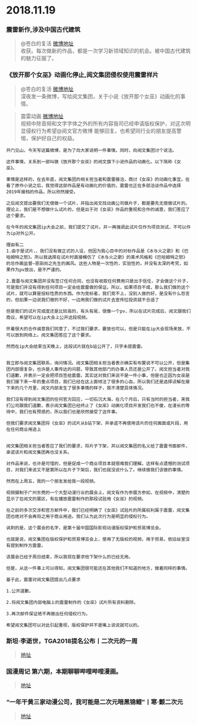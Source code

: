 # 2018.11.19

### 震雷新作,涉及中国古代建筑
> @苍白的复活  [微博地址](https://weibo.com/2202446961/H3qFAkogx)   
>收获。每次做新的作品，都是一次学习新领域知识的机会。被中国古代建筑的魅力征服了。 ​  ​​​ 

### 《放开那个女巫》动画化停止,阅文集团侵权使用震雷样片

> @苍白的复活   [微博地址](https://weibo.com/2202446961/H3rAMyAMR)  
>深夜发一条微博，写给阅文集团，关于小说《放开那个女巫》动画化的事情。  

>震雷动画  [微博地址](https://weibo.com/5457934601/H3rDGbZex)  
>视频中除音频和文字字体之外的所有内容我司已经申请版权保护，对这次明显侵权行为希望@阅文官方微博 能够回复。也希望同行业的朋友提高警惕，保护好自己的权益。   

```
开门见山，今天写这篇微博，是为了向大家说明一件事情，同时，向阅文集团讨个说法。

这件事情，关系到一部叫做《放开那个女巫》的阋文旗下小说作品的动画化。以下简称《女巫》。

事情是这样的，在去年底，阅文集团的相关担当者和震雷接洽，商讨《女巫》的动画化事宜。在看了原作小说之后，我觉得这部作品是有动画化的价值的，震雷也正在多部洽谈作品中选择2019年接档的作品，所以欣然接受。

之后阅文提出要我们无偿做一个试片，并指出阅文找动画公司做片子，都是要先无偿做试片的。理论上，我们是不想做什么试片的，但是出于对《女巫》作品的重视和合作的诚意，我们答应了这个要求。

在今年的阅文集团ip大会之前，我们提交了试片。并一再强调此试片仅作为项目测试，不可以作为ip对外公开。

理由有二
1.由于是试片，，我们没有做正式的人设，但因为我心目中的对标作品是《冰与火之歌》和《巴哈姆特之怒》。所以我选择在试片时直接模仿了《冰与火之歌》的美术风格和《巴哈姆特之怒》的总作画监督—恩田尚之先生的画风。这些人物是一次性的，实验性的，并没有太深的考究，如果作为pv放出，是不严谨的。

2.震雷与阅文集团并没有签订任何合同，也没有收取任何费用只是出于信任，才会做这个片子，可是我们并没有得到任何项目一定会给震雷做的保证。所以，如果项目不成，那么我们做的这个试片，就可以算是投标性质的东西。作为竞标者，我们竞不上，没别人做的好，是没有什么怨言的，但如果一边说我们做的不好，一边用我们做的试片去宣传拉投资就不合适了

但是我们的试片完成度还是比较高的，有头有尾，很像一个pv，所以在试片完成后，阅文跟我们商议，希望可以在ip大会上公开这段视频。

怀着很大的合作诚意我们同意了，不过我们要求，要放也可以，但是只能在ip大会现场来放，不可以放到网络上。阅文集团答应了这个要求。

然而在ip大会结束当天晚上，这段试片就在b站公开了，只字未提震雷。


我立即与阅文集团联系，询问情况。阅文集团相关担当者表示确实有布置说不可以公开，但是集团内部很复杂，也许是人事传达的问题，导致其他部门的办事人员还是公开了。阅文担当者对我们道歉，并表示一定会把项目签给震雷。其实这对我们来说不是一件小事，但是也正因为女巫是我们接下来一年的重点项目，我们已经在这上面倾注了很多的心血，所以我们还是选择谅解在接下来的几个月里，阅文内部发生了很多事情的样子，我不清楚具体情况。

我们没有得到阅文集团的任何官方回应，一切石沉大海，在几个月后，只有当时的担当者，来我们公司跟我们道歉，表示阅文集团已经终止了《女巫》动画化项目开发我们也不傻，在漫长的等待中，我们也有预感的，所以我们也是欣然接受了这件事。

但我们要求阅文集团将《女巫》的试片从b站下架，并承诺不再使用该片的任何画面或片段，用在任何商业用途上


阅文集团相关担当者答应了我们的要求，将片子下架，并以阅文集团的名义给了震雷书面邮件，承诺该片和阅文集团再也没关系。

对作品来说，也许是可惜的，但是促成一个商业项目本就很难我们理解。这样有点遗憾的测试项目，对我们来说又不是第所以在片子下架后，我们也就没说什么了。继续做我们该做的事情。

然而在上周五，我的一个朋友发给我一段视频。

视频摄制于广州东莞的一个大型动漫行业的展会上，阅文有作为参展方参如，在视频中，清楚的显示了在阅文的展区，有在播放震雷制作的那段试验用《女巫》的视频。

在之前的多次交涉和官方邮件中，我们已经明确了《女巫》试验片的所属权利属于震雷，阅文集团也绝对不会再将之用于商业用途。我们认为此次行为是明显的侵权行为。

讽刺的是，这个展会的名字，是第十届中国国际影视动漫版权保护和贸易博览会。

也就是说，阅文集团在版权保护和贸易博览会上，使用了无版权的视频，用于贸易，依旧丝室没有提到制作方震雷。

该展会已经于周日结束，所以我现在要求他下架什么的已经无用。

但是，从这一件事上可以得知，阅文集团很可能还在其他我们不知道的地方，做着同样的事情。

基于此，震雷对阅文集团提出几点要求

1.公开道歉。

2.将阅文集团内部电脑上的震雷制作的《女巫》试片所有资料删除。

3.再次邮件保证绝不再做出任何侵权行为。

希望阅文集团可以对此引起重视，版权保护并不是嘴上说说就可以的。
```


### 斯坦·李逝世，TGA2018提名公布丨二次元的一周
>[地址](https://weibo.com/ttarticle/p/show?id=2309404308136600188236)  


### 国漫周记 第六期，本期聊聊哔哩哔哩漫画。
>[地址](https://weibo.com/ttarticle/p/show?id=2309404308037144813243)  

###  “一年干黄三家动漫公司，我可能是二次元暗黑锦鲤”丨寒·颤二次元 
>[地址](https://mp.weixin.qq.com/s/LhxsnxS56_UeIr02PqGNmg)